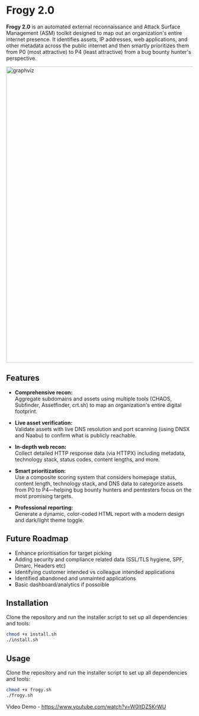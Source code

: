 # Frogy 2.0

**Frogy 2.0** is an automated external reconnaissance and Attack Surface Management (ASM) toolkit designed to map out an organization's entire internet presence. It identifies assets, IP addresses, web applications, and other metadata across the public internet and then smartly prioritizes them from P0 (most attractive) to P4 (least attractive) from a bug bounty hunter's perspective.

<img src="https://github.com/user-attachments/assets/1334e811-2f8e-417c-8a17-7abb53f22d3a" alt="graphviz" width="700" height="800"/>

## Features

- **Comprehensive recon:**  
  Aggregate subdomains and assets using multiple tools (CHAOS, Subfinder, Assetfinder, crt.sh) to map an organization's entire digital footprint.
  
- **Live asset verification:**  
  Validate assets with live DNS resolution and port scanning (using DNSX and Naabu) to confirm what is publicly reachable.
  
- **In-depth web recon:**  
  Collect detailed HTTP response data (via HTTPX) including metadata, technology stack, status codes, content lengths, and more.
  
- **Smart prioritization:**  
  Use a composite scoring system that considers homepage status, content length, technology stack, and DNS data to categorize assets from P0 to P4—helping bug bounty hunters and pentesters focus on the most promising targets.
  
- **Professional reporting:**  
  Generate a dynamic, color-coded HTML report with a modern design and dark/light theme toggle.

## Future Roadmap

- Enhance prioritisation for target picking
- Adding security and compliance related data (SSL/TLS hygiene, SPF, Dmarc, Headers etc)
- Identifying customer intended vs colleague intended applications
- Identified abandoned and unmainted applications
- Basic dashboard/analytics if possoible

## Installation

Clone the repository and run the installer script to set up all dependencies and tools:

```bash
chmod +x install.sh
./install.sh
```
## Usage

Clone the repository and run the installer script to set up all dependencies and tools:

```bash
chmod +x frogy.sh
./frogy.sh
```

Video Demo - https://www.youtube.com/watch?v=W0ltDZ5KrWU
